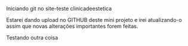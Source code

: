 Iniciando git no site-teste clinicadeestetica

Estarei dando upload no GITHUB deste mini projeto e irei atualizando-o assim que novas alterações importantes forem feitas.

Testando outra coisa